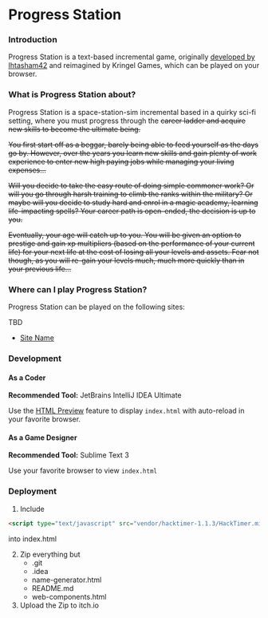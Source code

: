 # Progress Station

### Introduction
Progress Station is a text-based incremental game, originally [developed by Ihtasham42](https://github.com/ihtasham42/progress-knight) and reimagined by Kringel Games, which can be played on your browser.

### What is Progress Station about?
Progress Station is a space-station-sim incremental based in a quirky sci-fi setting, where you must progress through the ~~career ladder and acquire new skills to become the ultimate being.~~

~~You first start off as a beggar, barely being able to feed yourself as the days go by. However, over the years you learn new skills and gain plenty of work experience to enter new high paying jobs while managing your living expenses...~~

~~Will you decide to take the easy route of doing simple commoner work? Or will you go through harsh training to climb the ranks within the military? Or maybe will you decide to study hard and enrol in a magic academy, learning life-impacting spells? Your career path is open-ended, the decision is up to you.~~

~~Eventually, your age will catch up to you. You will be given an option to prestige and gain xp multipliers (based on the performance of your current life) for your next life at the cost of losing all your levels and assets. Fear not though, as you will re-gain your levels much, much more quickly than in your previous life...~~

### Where can I play Progress Station?
Progress Station can be played on the following sites:

TBD

- [Site Name](https://example.com/progress-station/)

### Development

#### As a Coder

**Recommended Tool:** JetBrains IntelliJ IDEA Ultimate

Use the [HTML Preview](https://www.jetbrains.com/help/idea/editing-html-files.html#ws_html_preview_output_procedure) feature to display `index.html` with auto-reload in your favorite browser.

#### As a Game Designer

**Recommended Tool:** Sublime Text 3

Use your favorite browser to view `index.html`

### Deployment

1. Include
```html
<script type="text/javascript" src="vendor/hacktimer-1.1.3/HackTimer.min.js"></script>
``` 
into index.html

2. Zip everything but
   - .git
   - .idea
   - name-generator.html
   - README.md
   - web-components.html
3. Upload the Zip to itch.io
